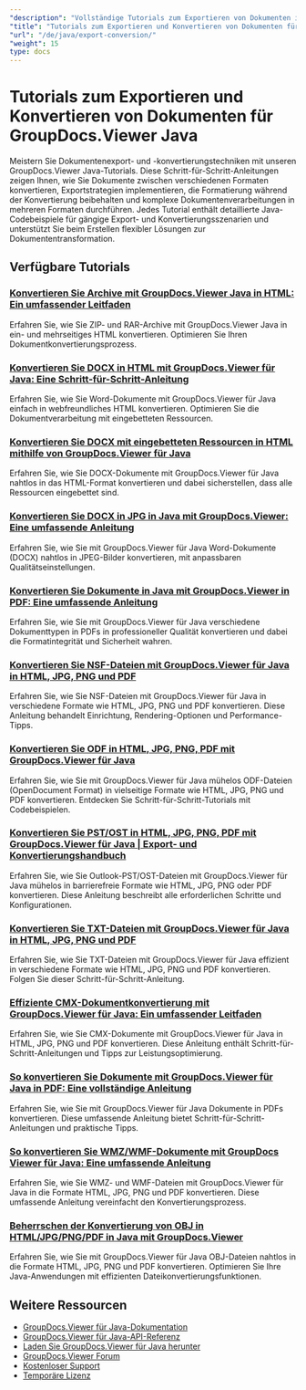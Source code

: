 ```yaml
---
"description": "Vollständige Tutorials zum Exportieren von Dokumenten in verschiedene Formate und zum Implementieren von Dokumentkonvertierungsstrategien mit GroupDocs.Viewer für Java."
"title": "Tutorials zum Exportieren und Konvertieren von Dokumenten für GroupDocs.Viewer Java"
"url": "/de/java/export-conversion/"
"weight": 15
type: docs
---
```

# Tutorials zum Exportieren und Konvertieren von Dokumenten für GroupDocs.Viewer Java

Meistern Sie Dokumentenexport- und -konvertierungstechniken mit unseren GroupDocs.Viewer Java-Tutorials. Diese Schritt-für-Schritt-Anleitungen zeigen Ihnen, wie Sie Dokumente zwischen verschiedenen Formaten konvertieren, Exportstrategien implementieren, die Formatierung während der Konvertierung beibehalten und komplexe Dokumentenverarbeitungen in mehreren Formaten durchführen. Jedes Tutorial enthält detaillierte Java-Codebeispiele für gängige Export- und Konvertierungsszenarien und unterstützt Sie beim Erstellen flexibler Lösungen zur Dokumententransformation.

## Verfügbare Tutorials

### [Konvertieren Sie Archive mit GroupDocs.Viewer Java in HTML: Ein umfassender Leitfaden](./groupdocs-viewer-java-convert-archives-html/)
Erfahren Sie, wie Sie ZIP- und RAR-Archive mit GroupDocs.Viewer Java in ein- und mehrseitiges HTML konvertieren. Optimieren Sie Ihren Dokumentkonvertierungsprozess.

### [Konvertieren Sie DOCX in HTML mit GroupDocs.Viewer für Java: Eine Schritt-für-Schritt-Anleitung](./convert-docx-to-html-groupdocs-viewer-java/)
Erfahren Sie, wie Sie Word-Dokumente mit GroupDocs.Viewer für Java einfach in webfreundliches HTML konvertieren. Optimieren Sie die Dokumentverarbeitung mit eingebetteten Ressourcen.

### [Konvertieren Sie DOCX mit eingebetteten Ressourcen in HTML mithilfe von GroupDocs.Viewer für Java](./render-docx-html-embedded-resources-groupdocs-java/)
Erfahren Sie, wie Sie DOCX-Dokumente mit GroupDocs.Viewer für Java nahtlos in das HTML-Format konvertieren und dabei sicherstellen, dass alle Ressourcen eingebettet sind.

### [Konvertieren Sie DOCX in JPG in Java mit GroupDocs.Viewer: Eine umfassende Anleitung](./convert-docx-jpg-groupdocs-viewer-java/)
Erfahren Sie, wie Sie mit GroupDocs.Viewer für Java Word-Dokumente (DOCX) nahtlos in JPEG-Bilder konvertieren, mit anpassbaren Qualitätseinstellungen.

### [Konvertieren Sie Dokumente in Java mit GroupDocs.Viewer in PDF: Eine umfassende Anleitung](./convert-documents-pdf-java-groupdocs-viewer/)
Erfahren Sie, wie Sie mit GroupDocs.Viewer für Java verschiedene Dokumenttypen in PDFs in professioneller Qualität konvertieren und dabei die Formatintegrität und Sicherheit wahren.

### [Konvertieren Sie NSF-Dateien mit GroupDocs.Viewer für Java in HTML, JPG, PNG und PDF](./convert-nsf-files-groupdocs-viewer-java/)
Erfahren Sie, wie Sie NSF-Dateien mit GroupDocs.Viewer für Java in verschiedene Formate wie HTML, JPG, PNG und PDF konvertieren. Diese Anleitung behandelt Einrichtung, Rendering-Optionen und Performance-Tipps.

### [Konvertieren Sie ODF in HTML, JPG, PNG, PDF mit GroupDocs.Viewer für Java](./convert-odf-documents-groupdocs-viewer-java/)
Erfahren Sie, wie Sie mit GroupDocs.Viewer für Java mühelos ODF-Dateien (OpenDocument Format) in vielseitige Formate wie HTML, JPG, PNG und PDF konvertieren. Entdecken Sie Schritt-für-Schritt-Tutorials mit Codebeispielen.

### [Konvertieren Sie PST/OST in HTML, JPG, PNG, PDF mit GroupDocs.Viewer für Java | Export- und Konvertierungshandbuch](./convert-pst-ost-groupdocs-viewer-java/)
Erfahren Sie, wie Sie Outlook-PST/OST-Dateien mit GroupDocs.Viewer für Java mühelos in barrierefreie Formate wie HTML, JPG, PNG oder PDF konvertieren. Diese Anleitung beschreibt alle erforderlichen Schritte und Konfigurationen.

### [Konvertieren Sie TXT-Dateien mit GroupDocs.Viewer für Java in HTML, JPG, PNG und PDF](./groupdocs-viewer-java-txt-conversion-guide/)
Erfahren Sie, wie Sie TXT-Dateien mit GroupDocs.Viewer für Java effizient in verschiedene Formate wie HTML, JPG, PNG und PDF konvertieren. Folgen Sie dieser Schritt-für-Schritt-Anleitung.

### [Effiziente CMX-Dokumentkonvertierung mit GroupDocs.Viewer für Java: Ein umfassender Leitfaden](./mastering-cmx-document-conversion-groupdocs-viewer-java/)
Erfahren Sie, wie Sie CMX-Dokumente mit GroupDocs.Viewer für Java in HTML, JPG, PNG und PDF konvertieren. Diese Anleitung enthält Schritt-für-Schritt-Anleitungen und Tipps zur Leistungsoptimierung.

### [So konvertieren Sie Dokumente mit GroupDocs.Viewer für Java in PDF: Eine vollständige Anleitung](./convert-documents-pdf-groupdocs-viewer-java/)
Erfahren Sie, wie Sie mit GroupDocs.Viewer für Java Dokumente in PDFs konvertieren. Diese umfassende Anleitung bietet Schritt-für-Schritt-Anleitungen und praktische Tipps.

### [So konvertieren Sie WMZ/WMF-Dokumente mit GroupDocs Viewer für Java: Eine umfassende Anleitung](./convert-wmz-wmf-groupdocs-viewer-java/)
Erfahren Sie, wie Sie WMZ- und WMF-Dateien mit GroupDocs.Viewer für Java in die Formate HTML, JPG, PNG und PDF konvertieren. Diese umfassende Anleitung vereinfacht den Konvertierungsprozess.

### [Beherrschen der Konvertierung von OBJ in HTML/JPG/PNG/PDF in Java mit GroupDocs.Viewer](./master-obj-conversion-java-html-jpg-png-pdf/)
Erfahren Sie, wie Sie mit GroupDocs.Viewer für Java OBJ-Dateien nahtlos in die Formate HTML, JPG, PNG und PDF konvertieren. Optimieren Sie Ihre Java-Anwendungen mit effizienten Dateikonvertierungsfunktionen.

## Weitere Ressourcen

- [GroupDocs.Viewer für Java-Dokumentation](https://docs.groupdocs.com/viewer/java/)
- [GroupDocs.Viewer für Java-API-Referenz](https://reference.groupdocs.com/viewer/java/)
- [Laden Sie GroupDocs.Viewer für Java herunter](https://releases.groupdocs.com/viewer/java/)
- [GroupDocs.Viewer Forum](https://forum.groupdocs.com/c/viewer/9)
- [Kostenloser Support](https://forum.groupdocs.com/)
- [Temporäre Lizenz](https://purchase.groupdocs.com/temporary-license/)
